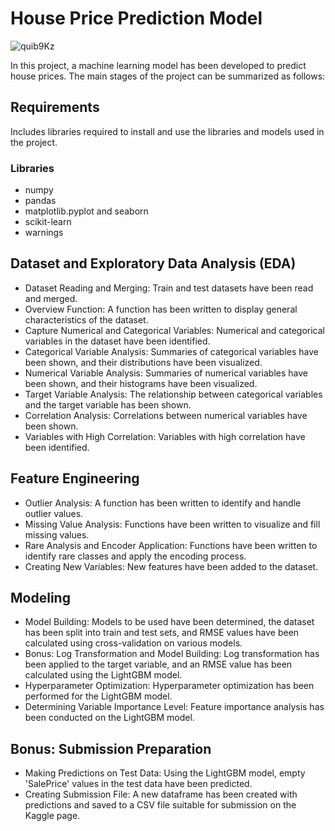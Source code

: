 
# House Price Prediction Model
![quib9Kz](https://github.com/YaseminOzturkk/house_price_prediction/assets/48058898/c19a6888-ccd2-4bae-87ed-2752e6f164c0)

In this project, a machine learning model has been developed to predict house prices. The main stages of the project can be summarized as follows:

## Requirements

Includes libraries required to install and use the libraries and models used in the project.

### Libraries
* numpy
* pandas
* matplotlib.pyplot and seaborn
* scikit-learn 
* warnings

## Dataset and Exploratory Data Analysis (EDA)

* Dataset Reading and Merging: Train and test datasets have been read and merged.
* Overview Function: A function has been written to display general characteristics of the dataset.
* Capture Numerical and Categorical Variables: Numerical and categorical variables in the dataset have been identified.
* Categorical Variable Analysis: Summaries of categorical variables have been shown, and their distributions have been visualized.
* Numerical Variable Analysis: Summaries of numerical variables have been shown, and their histograms have been visualized.
* Target Variable Analysis: The relationship between categorical variables and the target variable has been shown.
* Correlation Analysis: Correlations between numerical variables have been shown.
* Variables with High Correlation: Variables with high correlation have been identified.

## Feature Engineering

* Outlier Analysis: A function has been written to identify and handle outlier values.
* Missing Value Analysis: Functions have been written to visualize and fill missing values.
* Rare Analysis and Encoder Application: Functions have been written to identify rare classes and apply the encoding process.
* Creating New Variables: New features have been added to the dataset.

## Modeling

* Model Building: Models to be used have been determined, the dataset has been split into train and test sets, and RMSE values have been calculated using cross-validation on various models.
* Bonus: Log Transformation and Model Building: Log transformation has been applied to the target variable, and an RMSE value has been calculated using the LightGBM model.
* Hyperparameter Optimization: Hyperparameter optimization has been performed for the LightGBM model.
* Determining Variable Importance Level: Feature importance analysis has been conducted on the LightGBM model.

## Bonus: Submission Preparation

* Making Predictions on Test Data: Using the LightGBM model, empty 'SalePrice' values in the test data have been predicted.
* Creating Submission File: A new dataframe has been created with predictions and saved to a CSV file suitable for submission on the Kaggle page.
